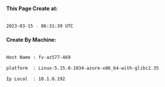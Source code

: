 
   
#### This Page Create at:

```bash

2023-03-15 - 06:31:39 UTC

```

#### Create By Machine:

```bash

Host Name : fv-az577-469

platform  : Linux-5.15.0-1034-azure-x86_64-with-glibc2.35

Ip Local  : 10.1.0.192

```

